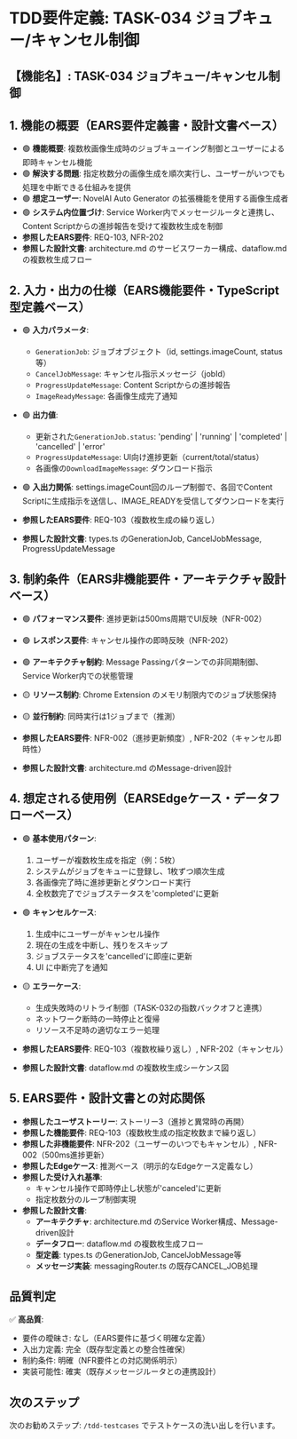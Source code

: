 # TDD要件定義: TASK-034 ジョブキュー/キャンセル制御

## 【機能名】: TASK-034 ジョブキュー/キャンセル制御

## 1. 機能の概要（EARS要件定義書・設計文書ベース）

- 🟢 **機能概要**: 複数枚画像生成時のジョブキューイング制御とユーザーによる即時キャンセル機能
- 🟢 **解決する問題**: 指定枚数分の画像生成を順次実行し、ユーザーがいつでも処理を中断できる仕組みを提供
- 🟢 **想定ユーザー**: NovelAI Auto Generator の拡張機能を使用する画像生成者
- 🟢 **システム内位置づけ**: Service Worker内でメッセージルータと連携し、Content Scriptからの進捗報告を受けて複数枚生成を制御
- **参照したEARS要件**: REQ-103, NFR-202
- **参照した設計文書**: architecture.md のサービスワーカー構成、dataflow.md の複数枚生成フロー

## 2. 入力・出力の仕様（EARS機能要件・TypeScript型定義ベース）

- 🟢 **入力パラメータ**:
  - `GenerationJob`: ジョブオブジェクト（id, settings.imageCount, status等）
  - `CancelJobMessage`: キャンセル指示メッセージ（jobId）
  - `ProgressUpdateMessage`: Content Scriptからの進捗報告
  - `ImageReadyMessage`: 各画像生成完了通知

- 🟢 **出力値**:
  - 更新された`GenerationJob.status`: 'pending' | 'running' | 'completed' | 'cancelled' | 'error'
  - `ProgressUpdateMessage`: UI向け進捗更新（current/total/status）
  - 各画像の`DownloadImageMessage`: ダウンロード指示

- 🟢 **入出力関係**: settings.imageCount回のループ制御で、各回でContent Scriptに生成指示を送信し、IMAGE_READYを受信してダウンロードを実行

- **参照したEARS要件**: REQ-103（複数枚生成の繰り返し）
- **参照した設計文書**: types.ts のGenerationJob, CancelJobMessage, ProgressUpdateMessage

## 3. 制約条件（EARS非機能要件・アーキテクチャ設計ベース）

- 🟢 **パフォーマンス要件**: 進捗更新は500ms周期でUI反映（NFR-002）
- 🟢 **レスポンス要件**: キャンセル操作の即時反映（NFR-202）
- 🟢 **アーキテクチャ制約**: Message Passingパターンでの非同期制御、Service Worker内での状態管理
- 🟡 **リソース制約**: Chrome Extension のメモリ制限内でのジョブ状態保持
- 🟡 **並行制約**: 同時実行は1ジョブまで（推測）

- **参照したEARS要件**: NFR-002（進捗更新頻度）, NFR-202（キャンセル即時性）
- **参照した設計文書**: architecture.md のMessage-driven設計

## 4. 想定される使用例（EARSEdgeケース・データフローベース）

- 🟢 **基本使用パターン**:
  1. ユーザーが複数枚生成を指定（例：5枚）
  2. システムがジョブをキューに登録し、1枚ずつ順次生成
  3. 各画像完了時に進捗更新とダウンロード実行
  4. 全枚数完了でジョブステータスを'completed'に更新

- 🟢 **キャンセルケース**:
  1. 生成中にユーザーがキャンセル操作
  2. 現在の生成を中断し、残りをスキップ
  3. ジョブステータスを'cancelled'に即座に更新
  4. UI に中断完了を通知

- 🟡 **エラーケース**:
  - 生成失敗時のリトライ制御（TASK-032の指数バックオフと連携）
  - ネットワーク断時の一時停止と復帰
  - リソース不足時の適切なエラー処理

- **参照したEARS要件**: REQ-103（複数枚繰り返し）, NFR-202（キャンセル）
- **参照した設計文書**: dataflow.md の複数枚生成シーケンス図

## 5. EARS要件・設計文書との対応関係

- **参照したユーザストーリー**: ストーリー3（進捗と異常時の再開）
- **参照した機能要件**: REQ-103（複数枚生成の指定枚数まで繰り返し）
- **参照した非機能要件**: NFR-202（ユーザーのいつでもキャンセル）, NFR-002（500ms進捗更新）
- **参照したEdgeケース**: 推測ベース（明示的なEdgeケース定義なし）
- **参照した受け入れ基準**:
  - キャンセル操作で即時停止し状態が'canceled'に更新
  - 指定枚数分のループ制御実現
- **参照した設計文書**:
  - **アーキテクチャ**: architecture.md のService Worker構成、Message-driven設計
  - **データフロー**: dataflow.md の複数枚生成フロー
  - **型定義**: types.ts のGenerationJob, CancelJobMessage等
  - **メッセージ実装**: messagingRouter.ts の既存CANCEL_JOB処理

## 品質判定

✅ **高品質**:
- 要件の曖昧さ: なし（EARS要件に基づく明確な定義）
- 入出力定義: 完全（既存型定義との整合性確保）
- 制約条件: 明確（NFR要件との対応関係明示）
- 実装可能性: 確実（既存メッセージルータとの連携設計）

## 次のステップ

次のお勧めステップ: `/tdd-testcases` でテストケースの洗い出しを行います。